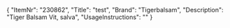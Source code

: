 {
  "ItemNr": "230862",
  "Title": "test",
  "Brand": "Tigerbalsam",
  "Description": "Tiger Balsam Vit, salva",
  "UsageInstructions": ""
}